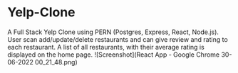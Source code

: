 # Yelp-Clone
A Full Stack Yelp Clone using PERN (Postgres, Express, React, Node.js). User scan add/update/delete restaurants and can give review and rating to each restaurant. A list of all restaurants, with their average rating is displayed on the home page.
![Screenshot](React App - Google Chrome 30-06-2022 00_21_48.png)
